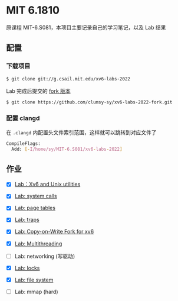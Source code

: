 # MIT 6.1810

原课程 MIT-6.S081，本项目主要记录自己的学习笔记，以及 Lab 结果


## 配置

### 下载项目

```sh
$ git clone git://g.csail.mit.edu/xv6-labs-2022
```
Lab 完成后提交的 [fork 版本](https://github.com/clumsy-sy/xv6-labs-2022-fork)
```sh
$ git clone https://github.com/clumsy-sy/xv6-labs-2022-fork.git
```

### 配置 clangd

在 `.clangd` 内配置头文件索引范围，这样就可以跳转到对应文件了

```sh
CompileFlags:
  Add: [-I/home/sy/MIT-6.S081/xv6-labs-2022]
```

## 作业

- [x] [Lab：Xv6 and Unix utilities](https://github.com/clumsy-sy/MIT-6.S081/tree/main/Lab:%20Xv6%20and%20Unix%20utilities)
- [x] [Lab: system calls](https://github.com/clumsy-sy/MIT-6.S081/tree/main/Lab:%20system%20calls)
- [x] [Lab: page tables](https://github.com/clumsy-sy/MIT-6.1810/tree/main/Lab:%20page%20tables)
- [x] [Lab: traps](https://github.com/clumsy-sy/MIT-6.1810/tree/main/Lab:%20traps)
- [x] [Lab: Copy-on-Write Fork for xv6](https://github.com/clumsy-sy/MIT-6.1810/tree/main/Lab:%20Copy-on-Write%20Fork%20for%20xv6)
- [x] [Lab: Multithreading](https://github.com/clumsy-sy/MIT-6.1810/tree/main/Lab:%20Multithreading)
- [ ] Lab: networking (写驱动)
- [x] [Lab: locks](https://github.com/clumsy-sy/MIT-6.1810/tree/main/Lab:%20locks)
- [x] [Lab: file system](https://github.com/clumsy-sy/MIT-6.1810/tree/main/Lab:%20file%20system)
- [ ] Lab: mmap (hard)




